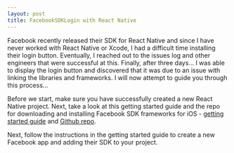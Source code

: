```yaml
---
layout: post
title: FacebookSDKLogin with React Native
---
```


<p>Facebook recently released their SDK for React Native and since I have never worked with React Native or Xcode, I had a difficult time installing their login button. Eventually, I reached out to the issues log and other engineers that were successful at this. Finally, after three days... I was able to display the login button and discovered that it was due to an issue with linking the libraries and frameworks. I will now attempt to guide you through this process...</p> 

<p>Before we start, make sure you have successfully created a new React Native project. Next, take a look at this getting started guide and the repo for downloading and installing Facebook SDK frameworks for iOS - <a href="https://developers.facebook.com/docs/ios/getting-started">getting started guide</a> and <a href="https://github.com/facebook/react-native-fbsdk/">Github repo</a>.</p>

<p>Next, follow the instructions in the getting started guide to create a new Facebook app and adding their SDK to your project. 

